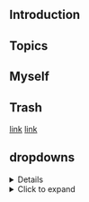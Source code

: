 ## Introduction

## Topics 

## Myself



## Trash
[link](README.md)
[link](README.md)

## dropdowns 

<details>
  meow
</details>

<details>
  <summary>Click to expand</summary>
  Hidden content
</details>

